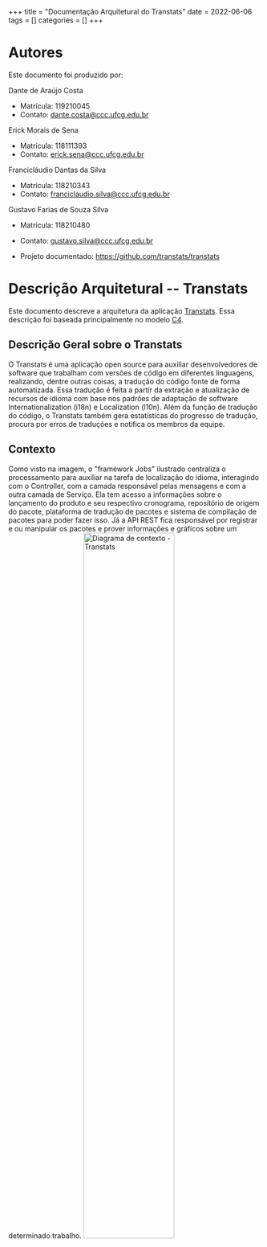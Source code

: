 +++
title = "Documentação Arquitetural do Transtats"
date = 2022-06-06
tags = []
categories = []
+++

# Autores

Este documento foi produzido por:

Dante de Araújo Costa
- Matrícula: 119210045
- Contato: dante.costa@ccc.ufcg.edu.br

Erick Morais de Sena
- Matrícula: 118111393
- Contato: erick.sena@ccc.ufcg.edu.br

Francicláudio Dantas da Silva
- Matrícula: 118210343
- Contato: franciclaudio.silva@ccc.ufcg.edu.br

Gustavo Farias de Souza Silva
- Matrícula: 118210480
- Contato: gustavo.silva@ccc.ufcg.edu.br

- Projeto documentado: https://github.com/transtats/transtats

# Descrição Arquitetural -- Transtats

Este documento descreve a arquitetura da aplicação [Transtats](https://github.com/transtats/transtats). Essa descrição foi baseada principalmente no modelo [C4](https://c4model.com/).

## Descrição Geral sobre o Transtats

O Transtats é uma aplicação open source para auxiliar desenvolvedores de software que trabalham com versões de código em diferentes linguagens, realizando, dentre outras coisas, a tradução do código fonte de forma automatizada. Essa tradução é feita a partir da extração e atualização de recursos de idioma com base nos padrões de adaptação de software Internationalization (i18n) e Localization (l10n). Além da função de tradução do código, o Transtats também gera estatísticas do progresso de tradução, procura por erros de traduções e notifica os membros da equipe.

## Contexto
Como visto na imagem, o "framework Jobs" ilustrado centraliza o processamento para auxiliar na tarefa de localização do idioma, interagindo com o Controller, com a camada responsável pelas mensagens e com a outra camada de Serviço. Ela tem acesso a informações sobre o lançamento do produto e seu respectivo cronograma, repositório de origem do pacote, plataforma de tradução de pacotes e sistema de compilação de pacotes para poder fazer isso. Já a API REST fica responsável por registrar e ou manipular os pacotes e prover informações e gráficos sobre um determinado trabalho.
<img class="center" src="/transtats/ts-arch.png" alt="Diagrama de contexto - Transtats" style="width:60%">
